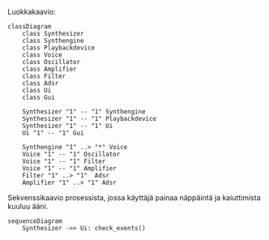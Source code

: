 Luokkakaavio:
```mermaid
classDiagram
    class Synthesizer
    class Synthengine
    class Playbackdevice
    class Voice
    class Oscillator
    class Amplifier
    class Filter
    class Adsr
    class Ui
    class Gui

    Synthesizer "1" -- "1" Synthengine
    Synthesizer "1" -- "1" Playbackdevice
    Synthesizer "1" -- "1" Ui
    Ui "1" -- "1" Gui

    Synthengine "1" ..> "*" Voice
    Voice "1" -- "1" Oscillator
    Voice "1" -- "1" Filter
    Voice "1" -- "1" Amplifier
    Filter "1" ..> "1"  Adsr
    Amplifier "1" ..> "1" Adsr
```

Sekvenssikaavio prosessista, jossa käyttäjä painaa näppäintä ja kaiuttimista kuuluu ääni.
```mermaid
sequenceDiagram
    Synthesizer ->> Ui: check_events()
```


